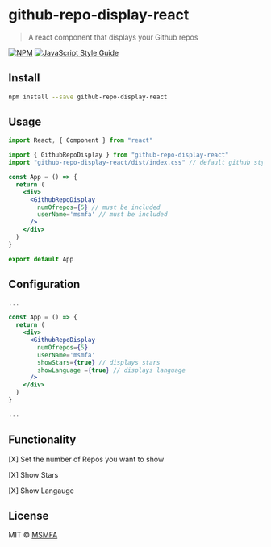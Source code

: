 # github-repo-display-react

> A react component that displays your Github repos

[![NPM](https://img.shields.io/npm/v/github-repo-display-react.svg)](https://www.npmjs.com/package/github-repo-display-react) [![JavaScript Style Guide](https://img.shields.io/badge/code_style-standard-brightgreen.svg)](https://standardjs.com)

## Install

```bash
npm install --save github-repo-display-react
```

## Usage

```jsx
import React, { Component } from "react"

import { GithubRepoDisplay } from "github-repo-display-react"
import "github-repo-display-react/dist/index.css" // default github styling

const App = () => {
  return (
    <div>
      <GithubRepoDisplay
        numOfrepos={5} // must be included
        userName='msmfa' // must be included
      />
    </div>
  )
}

export default App
```

## Configuration

```jsx
...

const App = () => {
  return (
    <div>
      <GithubRepoDisplay
        numOfrepos={5}
        userName='msmfa'
        showStars={true} // displays stars
        showLanguage ={true} // displays language
      />
    </div>
  )
}

...
```

## Functionality

[X] Set the number of Repos you want to show

[X] Show Stars

[X] Show Langauge

## License

MIT © [MSMFA](https://github.com/msmfa)
